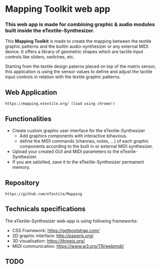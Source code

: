 # Mapping Toolkit web app
### This web app is made for combining graphic & audio modules built inside the eTextile-Synthesizer.

This **Mapping Toolkit** is made to create the mapping between the textile graphic patterns and the builtin audio-synthesizer or any external MIDI device. It offers a library of geometric shapes which are tactile input controls like sliders, switches, etc.

Starting from the textile design paterns placed on top of the matrix sensor, this application is using the sensor values to define and adjust the tactile input controls in relation with the textile graphic patterns.

## Web Application

    https://mapping.etextile.org/ (load using chrome!)

## Functionalities

- Create custom graphic user interface for the eTextile-Synthesizer
  - Add graphics components with interactive bihavious.
  - define the MIDI commands (channes, notes, ...) of each graphic components according to the built in or external MIDI synthesizer.
- Upload your created GUI and MIDI parameters to the eTextile-Synthesizer.
- If you are satisfied, save it to the eTextile-Synthesizer permanent memory.

## Repository

    https://github.com/eTextile/Mapping

## Technicals specifications

The eTextile-Synthesizer web-app is using following frameworks:
- CSS Framework: https://getbootstrap.com/
- 2D graphic interface: http://paperjs.org/
- 3D visualisation: https://threejs.org/
- MIDI communication: https://www.w3.org/TR/webmidi/

## TODO
